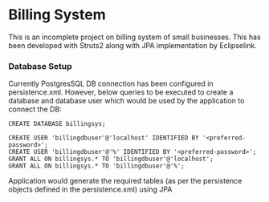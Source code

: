 # Billing System
This is an incomplete project on billing system of small businesses. This has been developed with Struts2 along with JPA implementation by Eclipselink. 

### Database Setup
Currently PostgresSQL DB connection has been configured in persistence.xml. However, below queries to be executed to create a database and database user which would be used by the application to connect the DB:

```
CREATE DATABASE billingsys;

CREATE USER 'billingdbuser'@'localhost' IDENTIFIED BY '<preferred-password>';
CREATE USER 'billingdbuser'@'%' IDENTIFIED BY '<preferred-password>';
GRANT ALL ON billingsys.* TO 'billingdbuser'@'localhost';
GRANT ALL ON billingsys.* TO 'billingdbuser'@'%';
```
Application would generate the required tables (as per the persistence objects defined in the persistence.xml) using JPA
